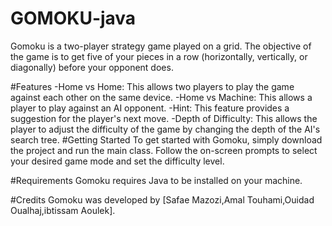 # GOMOKU-java

Gomoku is a two-player strategy game played on a grid. The objective of the game is to get five of your pieces in a row (horizontally, vertically, or diagonally) before your opponent does.

#Features
-Home vs Home: This allows two players to play the game against each other on the same device.
-Home vs Machine: This allows a player to play against an AI opponent.
-Hint: This feature provides a suggestion for the player's next move.
-Depth of Difficulty: This allows the player to adjust the difficulty of the game by changing the depth of the AI's search tree.
#Getting Started
To get started with Gomoku, simply download the project and run the main class. Follow the on-screen prompts to select your desired game mode and set the difficulty level.

#Requirements
Gomoku requires Java to be installed on your machine.

#Credits
Gomoku was developed by [Safae Mazozi,Amal Touhami,Ouidad Oualhaj,ibtissam Aoulek].


